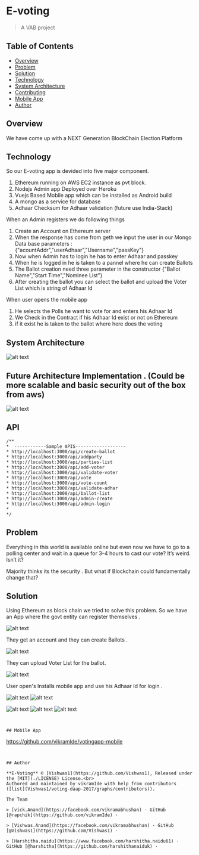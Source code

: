 # E-voting 

> A VAB project
## Table of Contents

<!-- toc -->

- [Overview](#user-content-overview)
- [Problem](#user-content-problem)
- [Solution](#user-content-solution)
- [Technology](#user-content-technology)
- [System Architecture](#user-content-system-architecture)
- [Contributing](#contributing)
- [Mobile App](#user-content-mobile-app)
- [Author](#author)

<!-- tocstop -->

## Overview

We have come up with a NEXT Generation BlockChain Election Platform 


## Technology

 So our E-voting  app is devided into five major component. 

 1. Ethereum running on AWS EC2 instance as pvt block.
 2. Nodejs Admin app Deployed over Heroku
 3. Vuejs Based Mobile app which can be installed as Android build
 4. A mongo as a service for database
 5. Adhaar Checksum for Adhaar validation (future use India-Stack)

 When an Admin registers we do following things 


  1. Create an Account on Ethereum server 
  2. When the response has come from geth we input the user in our Mongo Data base
     parameters : {"acountAddr","userAdhaar","Username","passKey"}
  3. Now when Admin has to login he has to enter Adhaar and passkey
  4. When he is logged in he is taken to a pannel where he can create Ballots
  5. The Ballot creation need three parameter in the constructor 
     {"Ballot Name","Start Time","Nominee List"} 
  6. After creating the ballot you can select the ballot and upload the Voter List which is string of Adhaar Id
  
  When user opens the mobile app

   1. He selects the Polls he want to vote for and enters his Adhaar Id
   2. We Check in the Contract if his Adhaar Id exist or not on Ethereum 
   2. if it exist he is taken to the ballot where here does the voting 
 

## System Architecture

![alt text](https://image.prntscr.com/image/wXd085nYTOqQAhsESZdM4w.png "System Architecture")


## Future Architecture Implementation . (Could be more scalable and basic security out of the box from aws) 

![alt text](https://image.prntscr.com/image/qqqB-2yWTzimjR3PVoc8NQ.png "Future Architecture")


## API
 ```
/**
 *  ------------Sample APIS-------------------
 * http://localhost:3000/api/create-ballot
 * http://localhost:3000/api/addparty
 * http://localhost:3000/api/parties-list
 * http://localhost:3000/api/add-voter
 * http://localhost:3000/api/validate-voter
 * http://localhost:3000/api/vote
 * http://localhost:3000/api/vote-count
 * http://localhost:3000/api/validate-adhar
 * http://localhost:3000/api/ballot-list
 * http://localhost:3000/api/admin-create
 * http://localhost:3000/api/admin-login
 * 
 */
```

## Problem

 Everything in this world is available online but even now we have to go to a polling center and wait in a queue for 3–4 hours to cast our vote?
It’s weird. Isn’t it?

Majority thinks its the security .
But what if Blockchain could fundamentally change that?

## Solution
Using Ethereum as block chain we tried to solve this problem. So we have an App where the govt entity can register themselves . 

![alt text](https://image.prntscr.com/image/22vMOGinRs_9i3QuQmRHKg.png "Register A Govt entity for polling")


They get an account and they can create Ballots .

![alt text](https://image.prntscr.com/image/Ss2fNcmjQUGmeBrBfSUt5g.png "Create Ballots")


They can upload Voter List for the ballot.

![alt text](https://image.prntscr.com/image/c2HDAaixTIGbBboWFqQwbA.png "Voter List")


User open's Installs mobile app and use his Adhaar Id for login .

![alt text](https://image.prntscr.com/image/U2ZWTdQKQnCOpNEc6LTUIQ.png "Voter Login Screen")
![alt text](https://image.ibb.co/n12bx6/Whats_App_Image_2017_12_26_at_1_58_03_PM.jpg "Voter Login Screen")

![alt text](https://image.prntscr.com/image/wHZZP5axRxmYvtFvyvmCoQ.png "Voter Ballot 1")
![alt text](https://image.prntscr.com/image/ivIP-ulvQp6038TrxJUg9w.png "Voter Ballot 2")
![alt text](https://image.prntscr.com/image/-BHGUiR_RqihwXFhZdolQw.png "Voter Ballot 3")



  ```


## Mobile App
 
 ```
  https://github.com/vikramIde/votingapp-mobile
  
  ```


## Author

**E-Voting** © [Vishwas1](https://github.com/Vishwas1), Released under the [MIT](./LICENSE) License.<br>
Authored and maintained by vikramIde with help from contributors ([list](Vishwas1/voting-daap-2017/graphs/contributors)).

The Team 

> [vick.Anand](https://facebook.com/vikramabhushan) · GitHub [@rapchik](https://github.com/vikramIde) · 

> [Vishwas.Anand](https://facebook.com/vikramabhushan) · GitHub [@Vishwas1](https://github.com/Vishwas1) · 

> [Harshitha.naidu](https://www.facebook.com/harshitha.naidu61) · GitHub [@harshitha](https://github.com/harshithanaiduk) · 